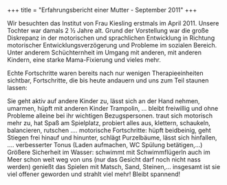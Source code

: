 +++
title = "Erfahrungsbericht einer Mutter - September 2011"
+++

Wir besuchten das Institut von Frau Kiesling erstmals im April 2011. Unsere Tochter war damals 2 ½ Jahre alt. Grund der Vorstellung war die große Diskrepanz in der motorischen und sprachlichen Entwicklung in Richtung motorischer Entwicklungsverzögerung und Probleme im sozialen Bereich. Unter anderem Schüchternheit im Umgang mit anderen, mit anderen Kindern, eine starke Mama-Fixierung und vieles mehr.

Echte Fortschritte waren bereits nach nur wenigen Therapieeinheiten sichtbar, Fortschritte, die bis heute andauern und uns zum Teil staunen lassen:

Sie geht aktiv auf andere Kinder zu, lässt sich an der Hand nehmen, umarmen, hüpft mit anderen Kinder Trampolin, …
bleibt freiwillig und ohne Probleme alleine bei ihr wichtigen Bezugspersonen.
traut sich motorisch mehr zu, hat Spaß am Spielplatz, probiert alles aus, klettern, schaukeln, balancieren, rutschen ….
motorische Fortschritte: hüpft beidbeinig, geht Stiegen frei hinauf und hinunter, schlägt Purzelbäume, lässt sich hinfallen, ….
verbesserter Tonus (Laden aufmachen, WC Spülung betätigen,...)
Größere Sicherheit im Wasser: schwimmt mit Schwimmflügerln auch im Meer schon weit weg von uns (nur das Gesicht darf noch nicht nass werden)
genießt das Spielen mit Matsch, Sand, Steinen,...
insgesamt ist sie viel offener geworden und strahlt viel mehr!
Bleibt spannend!
